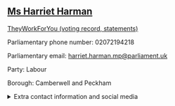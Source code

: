 ## <a href="https://members.parliament.uk/member/150/contact">Ms Harriet Harman</a>

<a href="https://www.theyworkforyou.com/mp/10260/harriet_harman/camberwell_and_peckham">TheyWorkForYou (voting record, statements)</a> 

Parliamentary phone number: 02072194218 

Parliamentary email: harriet.harman.mp@parliament.uk 

Party: Labour 

Borough: Camberwell and Peckham 

<details><summary>Extra contact information and social media</summary> 
<li>Website: http://www.harrietharman.org/</li>
<li>Twitter: https://twitter.com/HarrietHarman</li>
<li>Constituency office phone number:</li>
<li>Constituency office email:</li>
<li>Facebook:</li>
<li>Instagram:</li>
<li>Youtube:</li>
<li>Linkedin:</li>
<li>Government department phone number:</li>
<li>Government department email:</li>
<li>Threads:</li>
<li>Party office phone number:</li>
<li>Party office email:</li>
<li>Tiktok:</li>
</details>